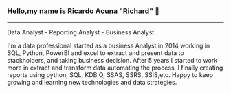 ### Hello,my name is Ricardo Acuna "Richard" 👋
--------------------------------------------
Data Analyst - Reporting Analyst - Business Analyst

<!--
**MrRicardoAcuna7/MrRicardoAcuna7** is a ✨ _special_ ✨ repository because its `README.md` (this file) appears on your GitHub profile.

Here are some ideas to get you started:

- 🔭 I’m currently working on ...
- 🌱 I’m currently learning ...
- 👯 I’m looking to collaborate on ...
- 🤔 I’m looking for help with ...
- 💬 Ask me about ...
- 📫 How to reach me: ...
- 😄 Pronouns: ...
- ⚡ Fun fact: ...
-->
 I'm a data professional started as a business Analyst in 2014 working  in SQL, Python, PowerBI and excel to extract and present data to stackholders, and taking business decision. After 5 years I started to work more in extract and  transform data  automating the process, I finally creating reports using python, SQL, KDB Q, SSAS, SSRS, SSIS,etc. Happy to keep growing and learning new technologies and data strategies.
